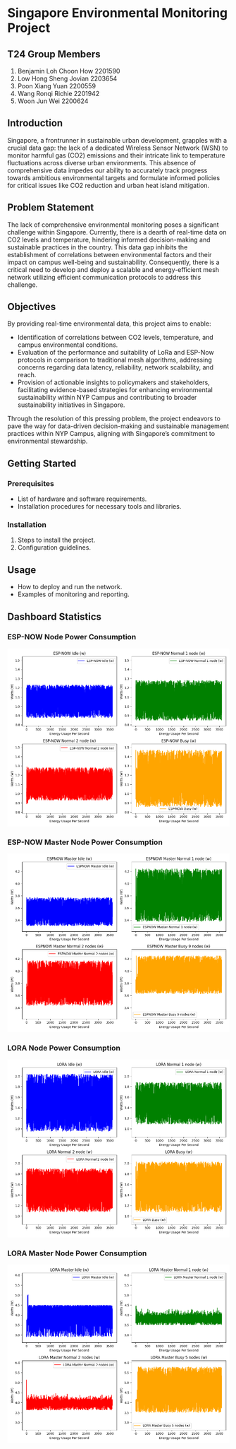 
# Singapore Environmental Monitoring Project

## T24 Group Members
1. Benjamin Loh Choon How 2201590
2. Low Hong Sheng Jovian 2203654
3. Poon Xiang Yuan 2200559
4. Wang Ronqi Richie 2201942
5. Woon Jun Wei 2200624

## Introduction

Singapore, a frontrunner in sustainable urban development, grapples with a crucial data gap: the lack of a dedicated Wireless Sensor Network (WSN) to monitor harmful gas (CO2) emissions and their intricate link to temperature fluctuations across diverse urban environments. This absence of comprehensive data impedes our ability to accurately track progress towards ambitious environmental targets and formulate informed policies for critical issues like CO2 reduction and urban heat island mitigation.

## Problem Statement

The lack of comprehensive environmental monitoring poses a significant challenge within Singapore. Currently, there is a dearth of real-time data on CO2 levels and temperature, hindering informed decision-making and sustainable practices in the country. This data gap inhibits the establishment of correlations between environmental factors and their impact on campus well-being and sustainability. Consequently, there is a critical need to develop and deploy a scalable and energy-efficient mesh network utilizing efficient communication protocols to address this challenge.

## Objectives

By providing real-time environmental data, this project aims to enable:

- Identification of correlations between CO2 levels, temperature, and campus environmental conditions.
- Evaluation of the performance and suitability of LoRa and ESP-Now protocols in comparison to traditional mesh algorithms, addressing concerns regarding data latency, reliability, network scalability, and reach.
- Provision of actionable insights to policymakers and stakeholders, facilitating evidence-based strategies for enhancing environmental sustainability within NYP Campus and contributing to broader sustainability initiatives in Singapore.

Through the resolution of this pressing problem, the project endeavors to pave the way for data-driven decision-making and sustainable management practices within NYP Campus, aligning with Singapore’s commitment to environmental stewardship.

## Getting Started

### Prerequisites

- List of hardware and software requirements.
- Installation procedures for necessary tools and libraries.

### Installation

1. Steps to install the project.
2. Configuration guidelines.

## Usage

- How to deploy and run the network.
- Examples of monitoring and reporting.

## Dashboard Statistics

### ESP-NOW Node Power Consumption
![ESP NOW only](Dashboard_Graphs\ESP-NOW.png)

### ESP-NOW Master Node Power Consumption
![ESP NOW MASTER](Dashboard_Graphs\ESP-NOW_MASTER.png)

### LORA Node Power Consumption
![LORA](Dashboard_Graphs\LORA.png)

### LORA Master Node Power Consumption
![LORA MASTER](Dashboard_Graphs\LORA_MASTER.png)